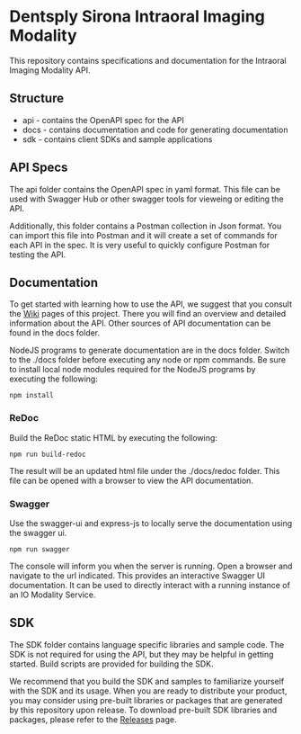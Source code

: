 # Dentsply Sirona Intraoral Imaging Modality
This repository contains specifications and documentation for the Intraoral Imaging Modality API.

## Structure

* api - contains the OpenAPI spec for the API
* docs - contains documentation and code for generating documentation
* sdk - contains client SDKs and sample applications

## API Specs
The api folder contains the OpenAPI spec in yaml format. This file can be used with Swagger Hub or other swagger tools for vieweing or editing the API.

Additionally, this folder contains a Postman collection in Json format. You can import this file into Postman and it will create a set of commands for each API in the spec. It is very useful to quickly configure Postman for testing the API.

## Documentation
To get started with learning how to use the API, we suggest that you consult the [Wiki](https://github.com/dsimaging/dsio-modality-api/wiki) pages of this project. There you will find an overview and detailed information about the API. Other sources of API documentation can be found in the docs folder.

NodeJS programs to generate documentation are in the docs folder. Switch to the ./docs folder before executing any node or npm commands. Be sure to install local node modules required for the NodeJS programs by executing the following:

`npm install`

### ReDoc
Build the ReDoc static HTML by executing the following:

`npm run build-redoc`

The result will be an updated html file under the ./docs/redoc folder. This file can be opened
with a browser to view the API documentation.

### Swagger
Use the swagger-ui and express-js to locally serve the documentation using the swagger ui.

`npm run swagger`

The console will inform you when the server is running. Open a browser and navigate to the url indicated. This provides an interactive Swagger UI documentation. It can be used to directly interact with a running instance of an IO Modality Service.

## SDK
The SDK folder contains language specific libraries and sample code. The SDK is not required for using the API, but they may be helpful in getting started. Build scripts are provided for building the SDK.

We recommend that you build the SDK and samples to familiarize yourself with the SDK and its usage. When you are ready to distribute your product, you may consider using pre-built libraries or packages that are generated by this repository upon release. To download pre-built SDK libraries and packages, please refer to the [Releases](https://github.com/dsimaging/dsio-modality-api/releases) page.
